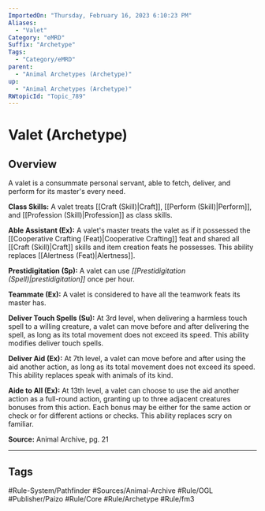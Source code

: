 ```yaml
---
ImportedOn: "Thursday, February 16, 2023 6:10:23 PM"
Aliases:
  - "Valet"
Category: "eMRD"
Suffix: "Archetype"
Tags:
  - "Category/eMRD"
parent:
  - "Animal Archetypes (Archetype)"
up:
  - "Animal Archetypes (Archetype)"
RWtopicId: "Topic_789"
---
```

# Valet (Archetype)
## Overview
A valet is a consummate personal servant, able to fetch, deliver, and perform for its master's every need.

**Class Skills:** A valet treats [[Craft (Skill)|Craft]], [[Perform (Skill)|Perform]], and [[Profession (Skill)|Profession]] as class skills.

**Able Assistant (Ex):** A valet's master treats the valet as if it possessed the [[Cooperative Crafting (Feat)|Cooperative Crafting]] feat and shared all [[Craft (Skill)|Craft]] skills and item creation feats he possesses. This ability replaces [[Alertness (Feat)|Alertness]].

**Prestidigitation (Sp):** A valet can use *[[Prestidigitation (Spell)|prestidigitation]]* once per hour.

**Teammate (Ex):** A valet is considered to have all the teamwork feats its master has.

**Deliver Touch Spells (Su):** At 3rd level, when delivering a harmless touch spell to a willing creature, a valet can move before and after delivering the spell, as long as its total movement does not exceed its speed. This ability modifies deliver touch spells.

**Deliver Aid (Ex):** At 7th level, a valet can move before and after using the aid another action, as long as its total movement does not exceed its speed. This ability replaces speak with animals of its kind.

**Aide to All (Ex):** At 13th level, a valet can choose to use the aid another action as a full-round action, granting up to three adjacent creatures bonuses from this action. Each bonus may be either for the same action or check or for different actions or checks. This ability replaces scry on familiar.

**Source:** Animal Archive, pg. 21


---
## Tags
#Rule-System/Pathfinder #Sources/Animal-Archive #Rule/OGL #Publisher/Paizo #Rule/Core #Rule/Archetype #Rule/fm3

